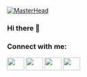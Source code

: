 [![MasterHead](https://scontent.fjnb12-1.fna.fbcdn.net/v/t39.30808-6/360106088_10231076854769801_509944251997434959_n.jpg?_nc_cat=100&ccb=1-7&_nc_sid=5f2048&_nc_ohc=yrTZuKwHyNQAX_-foL7&_nc_ht=scontent.fjnb12-1.fna&oh=00_AfDm0lbeVI6EgqD-bcnF_mfQg9qs1cxo9Ip1HSJtfPYcRw&oe=653BBD07)](github.com/thatiphele/)
### Hi there 👋

<!--
**thatiphele/thatiphele** is a ✨ _special_ ✨ repository because its `README.md` (this file) appears on your GitHub profile.

Here are some ideas to get you started:

- 🔭 I’m currently working on ...ALX Software Engineering Program
- 🌱 I’m currently learning ...Django & Javascript
- 👯 I’m looking to collaborate on ...
- 🤔 I’m looking for help with ...working on open source Full-Stack projects
- 💬 Ask me about ...FullStack Development
- 📫 How to reach me: ... (+27) 6708 36000
- 😄 Pronouns: ...
- ⚡ Fun fact: ...Once ran a mile in 4min & 17sec :)
-->


<h3 align="left">Connect with me:</h3>
<p align="left">
<a href="your link" target="blank"><img align="center" src="https://cdn.jsdelivr.net/npm/simple-icons@3.0.1/icons/twitter.svg" alt="" height="30" width="40" /></a>
<a href="your link" target="blank"><img align="center" src="https://cdn.jsdelivr.net/npm/simple-icons@3.0.1/icons/linkedin.svg" alt="" height="30" width="40" /></a>
<a href="your link" target="blank"><img align="center" src="https://cdn.jsdelivr.net/npm/simple-icons@3.0.1/icons/instagram.svg" alt="" height="30" width="40" /></a>
<a href="your link" target="blank"><img align="center" src="https://cdn.jsdelivr.net/npm/simple-icons@3.0.1/icons/youtube.svg" alt="" height="30" width="40" /></a>
</p>
